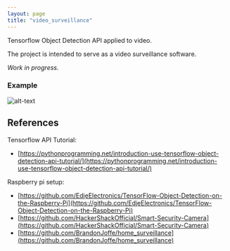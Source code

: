 ```yaml
---
layout: page
title: "video_surveillance"
---
```


Tensorflow Object Detection API applied to video.

The project is intended to serve as a video surveillance software.

*Work in progress.*

### Example
![alt-text](https://github.com/jfreek/video_surveillance/blob/master/examples/test2.gif)

## References
Tensorflow API Tutorial: 
* [https://pythonprogramming.net/introduction-use-tensorflow-object-detection-api-tutorial/](https://pythonprogramming.net/introduction-use-tensorflow-object-detection-api-tutorial/)

Raspberry pi setup: 
* [https://github.com/EdjeElectronics/TensorFlow-Object-Detection-on-the-Raspberry-Pi](https://github.com/EdjeElectronics/TensorFlow-Object-Detection-on-the-Raspberry-Pi)
* [https://github.com/HackerShackOfficial/Smart-Security-Camera](https://github.com/HackerShackOfficial/Smart-Security-Camera)
* [https://github.com/BrandonJoffe/home_surveillance](https://github.com/BrandonJoffe/home_surveillance)
